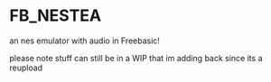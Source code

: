 # FB_NESTEA
an nes emulator with audio in Freebasic!

please note stuff can still be in a WIP
that im adding back since its a reupload

